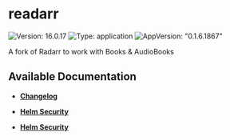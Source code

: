 # readarr

![Version: 16.0.17](https://img.shields.io/badge/Version-16.0.17-informational?style=flat-square) ![Type: application](https://img.shields.io/badge/Type-application-informational?style=flat-square) ![AppVersion: "0.1.6.1867"](https://img.shields.io/badge/AppVersion-"0.1.6.1867"-informational?style=flat-square)

A fork of Radarr to work with Books & AudioBooks

## Available Documentation

- [**Changelog**](CHANGELOG)

- [**Helm Security**](container-security)

- [**Helm Security**](helm-security)

